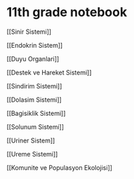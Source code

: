 # 11th grade notebook

[[Sinir Sistemi]]

[[Endokrin Sistem]]

[[Duyu Organlari]]

[[Destek ve Hareket Sistemi]]

[[Sindirim Sistemi]]

[[Dolasim Sistemi]]

[[Bagisiklik Sistemi]]

[[Solunum Sistemi]]

[[Uriner Sistem]]

[[Ureme Sistemi]]

[[Komunite ve Populasyon Ekolojisi]]